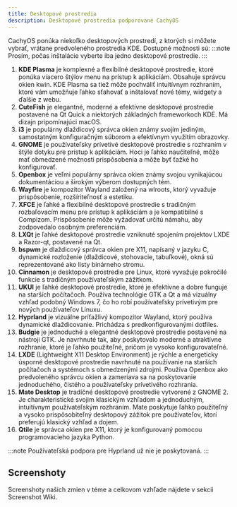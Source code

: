```yaml
---
title: Desktopové prostredia
description: Desktopové prostredia podporované CachyOS
---
```


CachyOS ponúka niekoľko desktopových prostredí, z ktorých si môžete vybrať, vrátane predvoleného prostredia KDE. Dostupné možnosti sú:
:::note
Prosím, počas inštalácie vyberte iba jedno desktopové prostredie.
:::

1.  **KDE Plasma** je komplexné a flexibilné desktopové prostredie, ktoré ponúka viacero štýlov menu na prístup k aplikáciám. Obsahuje správcu okien kwin. KDE Plasma sa tiež môže pochváliť intuitívnym rozhraním, ktoré vám umožňuje ľahko sťahovať a inštalovať nové témy, widgety a ďalšie z webu.
2.  **CuteFish** je elegantné, moderné a efektívne desktopové prostredie postavené na Qt Quick a niektorých základných frameworkoch KDE. Má dizajn pripomínajúci macOS.
3.  **i3** je populárny dlaždicový správca okien známy svojím jediným, samostatným konfiguračným súborom a efektívnym využitím obrazovky.
4.  **GNOME** je používateľsky prívetivé desktopové prostredie s rozhraním v štýle dotyku pre prístup k aplikáciám. Hoci je ľahko naučiteľné, môže mať obmedzené možnosti prispôsobenia a môže byť ťažké ho konfigurovať.
5.  **Openbox** je veľmi populárny správca okien známy svojou vynikajúcou dokumentáciou a širokým výberom dostupných tém.
6.  **Wayfire** je kompozitor Wayland založený na wlroots, ktorý vyvažuje prispôsobenie, rozšíriteľnosť a estetiku.
7.  **XFCE** je ľahké a flexibilné desktopové prostredie s tradičným rozbaľovacím menu pre prístup k aplikáciám a je kompatibilné s Compizom. Prispôsobenie môže vyžadovať určitú námahu, aby zodpovedalo osobným preferenciám.
8.  **LXQt** je ľahké desktopové prostredie vzniknuté spojením projektov LXDE a Razor-qt, postavené na Qt.
9. **bspwm** je dlaždicový správca okien pre X11, napísaný v jazyku C, dynamické rozloženie (dlaždicové, stohovacie, tabuľkové), okná sú reprezentované ako listy binárneho stromu.
10. **Cinnamon** je desktopové prostredie pre Linux, ktoré vyvažuje pokročilé funkcie s tradičným používateľským zážitkom.
11. **UKUI** je ľahké desktopové prostredie, ktoré je efektívne a dobre funguje na starších počítačoch. Používa technológie GTK a Qt a má vizuálny vzhľad podobný Windows 7, čo ho robí používateľsky prívetivým pre nových používateľov Linuxu.
12. **Hyprland** je vizuálne príťažlivý kompozitor Wayland, ktorý používa dynamické dlaždicovanie. Prichádza s predkonfigurovanými dotfiles.
13. **Budgie** je jednoduché a elegantné desktopové prostredie postavené na nástroji GTK. Je navrhnuté tak, aby poskytovalo moderné a atraktívne rozhranie, ktoré je ľahko použiteľné, pričom je vysoko konfigurovateľné.
14.  **LXDE** (Lightweight X11 Desktop Environment) je rýchle a energeticky úsporné desktopové prostredie navrhnuté na používanie na starších počítačoch a systémoch s obmedzenými zdrojmi. Používa Openbox ako predvoleného správcu okien a zameriava sa na poskytovanie jednoduchého, čistého a používateľsky prívetivého rozhrania.
15.  **Mate Desktop** je tradičné desktopové prostredie vytvorené z GNOME 2. Je charakteristické svojim klasickým vzhľadom a jednoduchým, intuitívnym používateľským rozhraním. Mate poskytuje ľahko použiteľný a vysoko prispôsobiteľný desktopový zážitok pre používateľov, ktorí preferujú klasický vzhľad a dojem.
16. **Qtile** je správca okien pre X11, ktorý je konfigurovaný pomocou programovacieho jazyka Python.

:::note
Používateľská podpora pre Hyprland už nie je poskytovaná.
:::

Screenshoty
-----------

Screenshoty našich zmien v téme a celkovom vzhľade nájdete v sekcii Screenshot Wiki.
